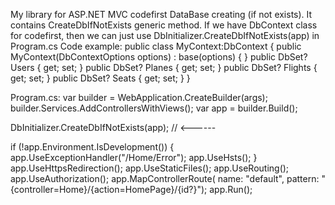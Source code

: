 My library for ASP.NET MVC codefirst DataBase creating (if not exists).
It contains CreateDbIfNotExists generic method.
If we have DbContext class for codefirst, then we can just use DbInitializer.CreateDbIfNotExists<ClassName>(app) in Program.cs
Code example:
  public class MyContext:DbContext
  {
      public MyContext(DbContextOptions<MyContext> options) : base(options)
      {
      }
      public DbSet<User>? Users { get; set; }
      public DbSet<Plane>? Planes { get; set; }
      public DbSet<Flight>? Flights { get; set; }
      public DbSet<Seat>? Seats { get; set; }
  }
 
 Program.cs:
var builder = WebApplication.CreateBuilder(args);
builder.Services.AddControllersWithViews();
var app = builder.Build();

DbInitializer.CreateDbIfNotExists<MyContext>(app); // <------

if (!app.Environment.IsDevelopment())
{
    app.UseExceptionHandler("/Home/Error");
    app.UseHsts();
}
app.UseHttpsRedirection();
app.UseStaticFiles();
app.UseRouting();
app.UseAuthorization();
app.MapControllerRoute(
    name: "default",
    pattern: "{controller=Home}/{action=HomePage}/{id?}");
app.Run();
